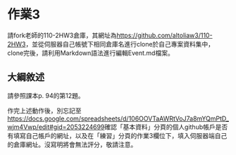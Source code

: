 # 作業3
請fork老師的110-2HW3倉庫，其網址為<https://github.com/altoliaw3/110-2HW3>，並從伺服器自己帳號下相同倉庫名進行clone於自己專案資料集中，clone完後，請利用Markdown語法進行編輯Event.md檔案。

## 大綱敘述
請參照課本p. 94的第12題。

作完上述動作後，別忘記至<https://docs.google.com/spreadsheets/d/106OOVTaAWRtVoJ7a8mYQmPtD_wjm4Vwp/edit#gid=2053224699>確認「基本資料」分頁的個人github帳戶是否有填寫自己帳戶的網址，以及在「練習」分頁的作業3欄位下，填入伺服器端自己的倉庫網址。沒寫明將會無法評分，敬請注意。